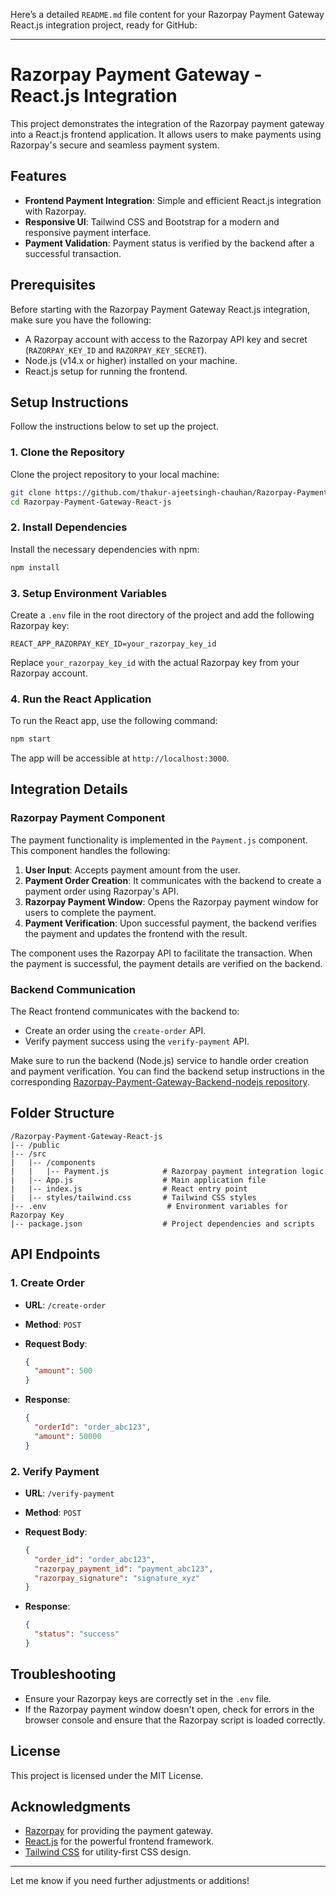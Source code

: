 Here’s a detailed `README.md` file content for your Razorpay Payment Gateway React.js integration project, ready for GitHub:

---

# Razorpay Payment Gateway - React.js Integration

This project demonstrates the integration of the Razorpay payment gateway into a React.js frontend application. It allows users to make payments using Razorpay's secure and seamless payment system.

## Features

- **Frontend Payment Integration**: Simple and efficient React.js integration with Razorpay.
- **Responsive UI**: Tailwind CSS and Bootstrap for a modern and responsive payment interface.
- **Payment Validation**: Payment status is verified by the backend after a successful transaction.
  
## Prerequisites

Before starting with the Razorpay Payment Gateway React.js integration, make sure you have the following:

- A Razorpay account with access to the Razorpay API key and secret (`RAZORPAY_KEY_ID` and `RAZORPAY_KEY_SECRET`).
- Node.js (v14.x or higher) installed on your machine.
- React.js setup for running the frontend.

## Setup Instructions

Follow the instructions below to set up the project.

### 1. Clone the Repository

Clone the project repository to your local machine:

```bash
git clone https://github.com/thakur-ajeetsingh-chauhan/Razorpay-Payment-Gateway-React-js.git
cd Razorpay-Payment-Gateway-React-js
```

### 2. Install Dependencies

Install the necessary dependencies with npm:

```bash
npm install
```

### 3. Setup Environment Variables

Create a `.env` file in the root directory of the project and add the following Razorpay key:

```env
REACT_APP_RAZORPAY_KEY_ID=your_razorpay_key_id
```

Replace `your_razorpay_key_id` with the actual Razorpay key from your Razorpay account.

### 4. Run the React Application

To run the React app, use the following command:

```bash
npm start
```

The app will be accessible at `http://localhost:3000`.

## Integration Details

### Razorpay Payment Component

The payment functionality is implemented in the `Payment.js` component. This component handles the following:

1. **User Input**: Accepts payment amount from the user.
2. **Payment Order Creation**: It communicates with the backend to create a payment order using Razorpay's API.
3. **Razorpay Payment Window**: Opens the Razorpay payment window for users to complete the payment.
4. **Payment Verification**: Upon successful payment, the backend verifies the payment and updates the frontend with the result.

The component uses the Razorpay API to facilitate the transaction. When the payment is successful, the payment details are verified on the backend.

### Backend Communication

The React frontend communicates with the backend to:

- Create an order using the `create-order` API.
- Verify payment success using the `verify-payment` API.

Make sure to run the backend (Node.js) service to handle order creation and payment verification. You can find the backend setup instructions in the corresponding [Razorpay-Payment-Gateway-Backend-nodejs repository](https://github.com/thakur-ajeetsingh-chauhan/Razorpay-Payment-Gateway-Backend-nodejs).

## Folder Structure

```
/Razorpay-Payment-Gateway-React-js
|-- /public
|-- /src
|   |-- /components
|   |   |-- Payment.js            # Razorpay payment integration logic
|   |-- App.js                    # Main application file
|   |-- index.js                  # React entry point
|   |-- styles/tailwind.css       # Tailwind CSS styles
|-- .env                           # Environment variables for Razorpay Key
|-- package.json                  # Project dependencies and scripts
```

## API Endpoints

### 1. **Create Order**

- **URL**: `/create-order`
- **Method**: `POST`
- **Request Body**:
  ```json
  {
    "amount": 500
  }
  ```

- **Response**:
  ```json
  {
    "orderId": "order_abc123",
    "amount": 50000
  }
  ```

### 2. **Verify Payment**

- **URL**: `/verify-payment`
- **Method**: `POST`
- **Request Body**:
  ```json
  {
    "order_id": "order_abc123",
    "razorpay_payment_id": "payment_abc123",
    "razorpay_signature": "signature_xyz"
  }
  ```

- **Response**:
  ```json
  {
    "status": "success"
  }
  ```

## Troubleshooting

- Ensure your Razorpay keys are correctly set in the `.env` file.
- If the Razorpay payment window doesn't open, check for errors in the browser console and ensure that the Razorpay script is loaded correctly.

## License

This project is licensed under the MIT License.

## Acknowledgments

- [Razorpay](https://razorpay.com) for providing the payment gateway.
- [React.js](https://reactjs.org/) for the powerful frontend framework.
- [Tailwind CSS](https://tailwindcss.com/) for utility-first CSS design.

---

Let me know if you need further adjustments or additions!
